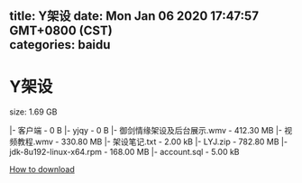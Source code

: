
title: Y架设
date: Mon Jan 06 2020 17:47:57 GMT+0800 (CST)    
categories: baidu
---

# Y架设
size: 1.69 GB
 
 
|- 客户端 - 0 B
|- yjqy - 0 B
|- 御剑情缘架设及后台展示.wmv - 412.30 MB
|- 视频教程.wmv - 330.80 MB
|- 架设笔记.txt - 2.00 kB
|- LYJ.zip - 782.80 MB
|- jdk-8u192-linux-x64.rpm - 168.00 MB
|- account.sql - 5.00 kB

[How to download](https://bpcam.bemobtrk.com/go/2ceec3aa-1ca2-46d6-b9ff-aaa5c184517c?jno=3871)